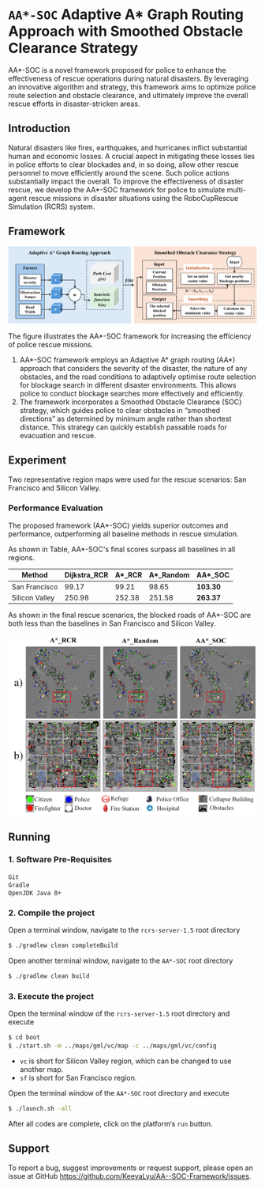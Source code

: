 # `AA*-SOC` Adaptive A* Graph Routing Approach with Smoothed Obstacle Clearance Strategy
AA*-SOC is a novel framework proposed for police to enhance the effectiveness of rescue operations during natural disasters. By leveraging an innovative algorithm and strategy, this framework aims to optimize police route selection and obstacle clearance, and ultimately improve the overall rescue efforts in disaster-stricken areas.

## Introduction
Natural disasters like fires, earthquakes, and hurricanes inflict substantial human and economic losses. A crucial aspect in mitigating these losses lies in police efforts to clear blockades and, in so doing, allow other rescue personnel to move efficiently around the scene. Such police actions substantially impact the overall. To improve the effectiveness of disaster rescue, we develop the AA*-SOC framework for police to simulate multi-agent rescue missions in disaster situations using the RoboCupRescue Simulation (RCRS) system.

## Framework
![AA*-SOC Framework](img/framework.png)

The figure illustrates the AA*-SOC framework for increasing the efficiency of police rescue missions. 
  1. AA*-SOC framework employs an Adaptive A* graph routing (AA*) approach that considers the severity of the disaster, the nature of any obstacles, and the road conditions to adaptively optimise route selection for blockage search in different disaster environments. This allows police to conduct blockage searches more effectively and efficiently.
  2. The framework incorporates a Smoothed Obstacle Clearance (SOC) strategy, which guides police to clear obstacles in “smoothed directions” as determined by minimum angle rather than shortest distance. This strategy can quickly establish passable roads for evacuation and rescue. 

## Experiment
Two representative region maps were used for the rescue scenarios: San Francisco and Silicon Valley. 

### Performance Evaluation
The proposed framework (AA*-SOC) yields superior outcomes and performance, outperforming all baseline methods in rescue simulation.

As shown in Table,  AA*-SOC's final scores surpass all baselines in all regions.

| Method | Dijkstra_RCR   | A*_RCR   | A*_Random   | AA*_SOC   |
|------------|------------|------------|------------|------------|
| San Francisco | 99.17 | 99.21 | 98.65 | **103.30** |
| Silicon Valley | 250.98 | 252.38 | 251.58 | **263.37** |

As shown in the final rescue scenarios, the blocked roads of AA*-SOC are both less than the baselines in San Francisco and Silicon Valley.
<p align="center">
  <img src="img/scenarios.png" />
</p>

## Running
### 1. Software Pre-Requisites
```
Git
Gradle
OpenJDK Java 8+
```

### 2. Compile the project

Open a terminal window, navigate to the ```rcrs-server-1.5``` root directory
```bash
$ ./gradlew clean completeBuild
```

Open another terminal window, navigate to the ```AA*-SOC``` root directory
```bash
$ ./gradlew clean build
```

### 3. Execute the project

Open the terminal window of the ```rcrs-server-1.5``` root directory and execute
```bash
$ cd boot
$ ./start.sh -m ../maps/gml/vc/map -c ../maps/gml/vc/config
```
- `vc` is short for Silicon Valley region, which can be changed to use another map.
- `sf` is short for San Francisco region.

Open the terminal window of the ```AA*-SOC``` root directory and execute
```bash
$ ./launch.sh -all
```

After all codes are complete, click on the platform‘s `run` button.

## Support

To report a bug, suggest improvements or request support, please open an issue at GitHub <https://github.com/KeevaLyu/AA--SOC-Framework/issues>.
